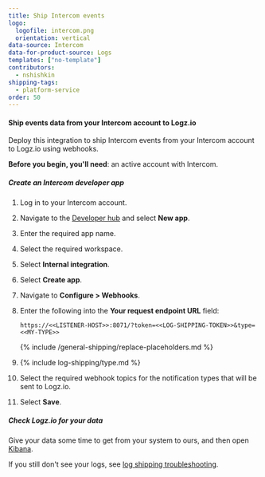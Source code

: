 ```yaml
---
title: Ship Intercom events
logo:
  logofile: intercom.png
  orientation: vertical
data-source: Intercom
data-for-product-source: Logs
templates: ["no-template"]
contributors:
  - nshishkin
shipping-tags:
  - platform-service
order: 50
---
```


#### Ship events data from your Intercom account to Logz.io

Deploy this integration to ship Intercom events from your Intercom account to Logz.io using webhooks.

**Before you begin, you'll need**: an active account with Intercom.

<div class="tasklist">

##### Create an Intercom developer app

1. Log in to your Intercom account.

2. Navigate to the [Developer hub](https://app.intercom.com/a/apps/_/developer-hub) and select **New app**.

3. Enter the required app name.

4. Select the required workspace.

5. Select **Internal integration**.

6. Select **Create app**.

7. Navigate to **Configure > Webhooks**.

8. Enter the following into the **Your request endpoint URL** field:

   ```shell
   https://<<LISTENER-HOST>>:8071/?token=<<LOG-SHIPPING-TOKEN>>&type=<<MY-TYPE>>
   ```
      {% include /general-shipping/replace-placeholders.md %}

9. {% include log-shipping/type.md %}

10. Select the required webhook topics for the notification types that will be sent to Logz.io.

11. Select **Save**.


##### Check Logz.io for your data

Give your data some time to get from your system to ours, and then open [Kibana](https://app.logz.io/#/dashboard/kibana).

If you still don't see your logs, see [log shipping troubleshooting]({{site.baseurl}}/user-guide/log-shipping/log-shipping-troubleshooting.html).

</div>
